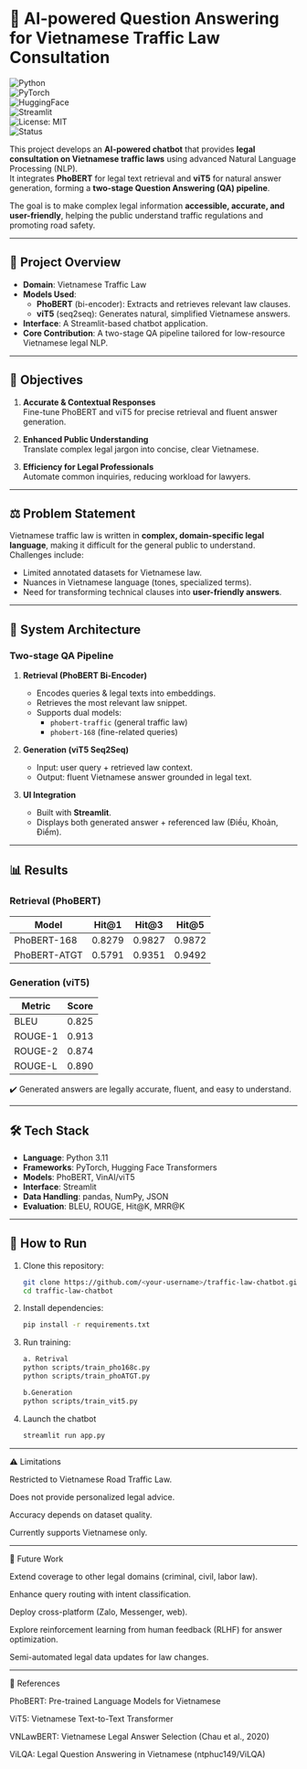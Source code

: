 # 🚦 AI-powered Question Answering for Vietnamese Traffic Law Consultation

![Python](https://img.shields.io/badge/Python-3.11-blue.svg)  
![PyTorch](https://img.shields.io/badge/PyTorch-2.0+-EE4C2C.svg?logo=pytorch)  
![HuggingFace](https://img.shields.io/badge/🤗-Transformers-yellow.svg)  
![Streamlit](https://img.shields.io/badge/Streamlit-App-FF4B4B.svg)  
![License: MIT](https://img.shields.io/badge/License-MIT-green.svg)  
![Status](https://img.shields.io/badge/Status-Research--Capstone-success)  


This project develops an **AI-powered chatbot** that provides **legal consultation on Vietnamese traffic laws** using advanced Natural Language Processing (NLP).  
It integrates **PhoBERT** for legal text retrieval and **viT5** for natural answer generation, forming a **two-stage Question Answering (QA) pipeline**.  

The goal is to make complex legal information **accessible, accurate, and user-friendly**, helping the public understand traffic regulations and promoting road safety.

---

## 📌 Project Overview
- **Domain**: Vietnamese Traffic Law  
- **Models Used**:
  - **PhoBERT** (bi-encoder): Extracts and retrieves relevant law clauses.  
  - **viT5** (seq2seq): Generates natural, simplified Vietnamese answers.  
- **Interface**: A Streamlit-based chatbot application.  
- **Core Contribution**: A two-stage QA pipeline tailored for low-resource Vietnamese legal NLP.

---

## 🎯 Objectives
1. **Accurate & Contextual Responses**  
   Fine-tune PhoBERT and viT5 for precise retrieval and fluent answer generation.  

2. **Enhanced Public Understanding**  
   Translate complex legal jargon into concise, clear Vietnamese.  

3. **Efficiency for Legal Professionals**  
   Automate common inquiries, reducing workload for lawyers.  

---

## ⚖️ Problem Statement
Vietnamese traffic law is written in **complex, domain-specific legal language**, making it difficult for the general public to understand.  
Challenges include:
- Limited annotated datasets for Vietnamese law.  
- Nuances in Vietnamese language (tones, specialized terms).  
- Need for transforming technical clauses into **user-friendly answers**.  

---

## 🔧 System Architecture
### Two-stage QA Pipeline
1. **Retrieval (PhoBERT Bi-Encoder)**
   - Encodes queries & legal texts into embeddings.
   - Retrieves the most relevant law snippet.
   - Supports dual models:
     - `phobert-traffic` (general traffic law)
     - `phobert-168` (fine-related queries)

2. **Generation (viT5 Seq2Seq)**
   - Input: user query + retrieved law context.  
   - Output: fluent Vietnamese answer grounded in legal text.  

3. **UI Integration**
   - Built with **Streamlit**.
   - Displays both generated answer + referenced law (Điều, Khoản, Điểm).

---

## 📊 Results
### Retrieval (PhoBERT)
| Model         | Hit@1 | Hit@3 | Hit@5 |
|---------------|-------|-------|-------|
| PhoBERT-168   | 0.8279 | 0.9827 | 0.9872 |
| PhoBERT-ATGT  | 0.5791 | 0.9351 | 0.9492 |

### Generation (viT5)
| Metric   | Score |
|----------|-------|
| BLEU     | 0.825 |
| ROUGE-1  | 0.913 |
| ROUGE-2  | 0.874 |
| ROUGE-L  | 0.890 |

✔️ Generated answers are legally accurate, fluent, and easy to understand.  

---

## 🛠️ Tech Stack
- **Language**: Python 3.11  
- **Frameworks**: PyTorch, Hugging Face Transformers  
- **Models**: PhoBERT, VinAI/viT5  
- **Interface**: Streamlit  
- **Data Handling**: pandas, NumPy, JSON  
- **Evaluation**: BLEU, ROUGE, Hit@K, MRR@K  

---

## 🚀 How to Run
1. Clone this repository:
   ```bash
   git clone https://github.com/<your-username>/traffic-law-chatbot.git
   cd traffic-law-chatbot

2. Install dependencies:
    ```bash
    pip install -r requirements.txt

3. Run training:
    ```bash
    a. Retrival
    python scripts/train_pho168c.py
    python scripts/train_phoATGT.py

    b.Generation
    python scripts/train_vit5.py

4. Launch the chatbot
    ```bash
    streamlit run app.py

---

⚠️ Limitations

Restricted to Vietnamese Road Traffic Law.

Does not provide personalized legal advice.

Accuracy depends on dataset quality.

Currently supports Vietnamese only.

---

🔮 Future Work

Extend coverage to other legal domains (criminal, civil, labor law).

Enhance query routing with intent classification.

Deploy cross-platform (Zalo, Messenger, web).

Explore reinforcement learning from human feedback (RLHF) for answer optimization.

Semi-automated legal data updates for law changes.

---

📖 References

PhoBERT: Pre-trained Language Models for Vietnamese

ViT5: Vietnamese Text-to-Text Transformer

VNLawBERT: Vietnamese Legal Answer Selection (Chau et al., 2020)

ViLQA: Legal Question Answering in Vietnamese (ntphuc149/ViLQA)
